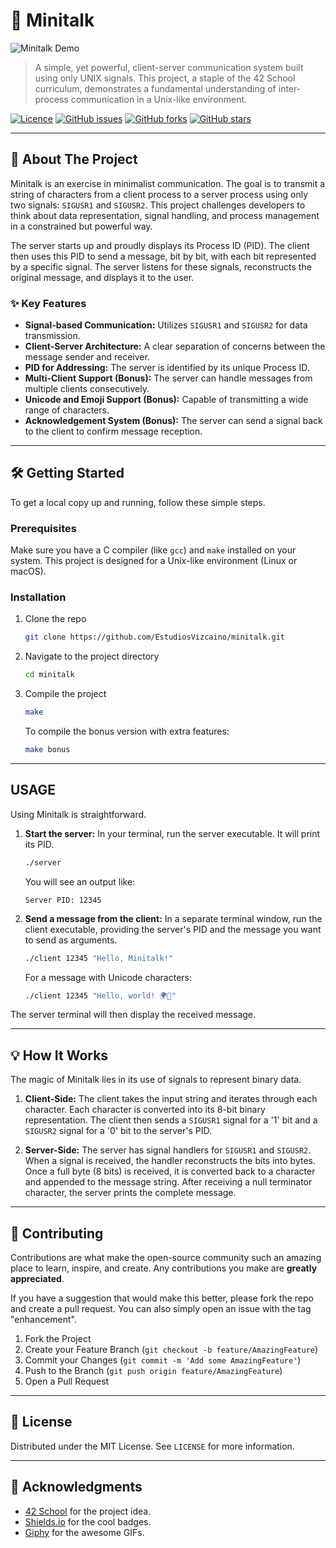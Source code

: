# 🚀 Minitalk

![Minitalk Demo](https://media.giphy.com/media/v1.Y2lkPTc5MGI3NjExaTd2bHh1bDB6Z2JzZ3A2bTU2eGJ6aHF6eDk2cW9xZ3k4bzZ6eG9pZSZlcD12MV9pbnRlcm5hbF9naWZfYnlfaWQmY3Q9Zw/L8K62iI8aU5a0/giphy.gif)

> A simple, yet powerful, client-server communication system built using only UNIX signals. This project, a staple of the 42 School curriculum, demonstrates a fundamental understanding of inter-process communication in a Unix-like environment.

[![Licence](https://img.shields.io/github/license/Ileriayo/markdown-badges?style=for-the-badge)](./LICENSE)
[![GitHub issues](https://img.shields.io/github/issues/Ileriayo/markdown-badges?style=for-the-badge)](https://github.com/Ileriayo/markdown-badges/issues)
[![GitHub forks](https://img.shields.io/github/forks/Ileriayo/markdown-badges?style=for-the-badge)](https://github.com/Ileriayo/markdown-badges/network)
[![GitHub stars](https://img.shields.io/github/stars/Ileriayo/markdown-badges?style=for-the-badge)](https://github.com/Ileriayo/markdown-badges/stargazers)

---

## 🌟 About The Project

Minitalk is an exercise in minimalist communication. The goal is to transmit a string of characters from a client process to a server process using only two signals: `SIGUSR1` and `SIGUSR2`. This project challenges developers to think about data representation, signal handling, and process management in a constrained but powerful way.

The server starts up and proudly displays its Process ID (PID). The client then uses this PID to send a message, bit by bit, with each bit represented by a specific signal. The server listens for these signals, reconstructs the original message, and displays it to the user.

### ✨ Key Features

*   **Signal-based Communication:** Utilizes `SIGUSR1` and `SIGUSR2` for data transmission.
*   **Client-Server Architecture:** A clear separation of concerns between the message sender and receiver.
*   **PID for Addressing:** The server is identified by its unique Process ID.
*   **Multi-Client Support (Bonus):** The server can handle messages from multiple clients consecutively.
*   **Unicode and Emoji Support (Bonus):** Capable of transmitting a wide range of characters.
*   **Acknowledgement System (Bonus):** The server can send a signal back to the client to confirm message reception.

---

## 🛠️ Getting Started

To get a local copy up and running, follow these simple steps.

### Prerequisites

Make sure you have a C compiler (like `gcc`) and `make` installed on your system. This project is designed for a Unix-like environment (Linux or macOS).

### Installation

1.  Clone the repo
    ```sh
    git clone https://github.com/EstudiosVizcaino/minitalk.git
    ```
2.  Navigate to the project directory
    ```sh
    cd minitalk
    ```
3.  Compile the project
    ```sh
    make
    ```
    To compile the bonus version with extra features:
    ```sh
    make bonus
    ```

---

## USAGE

Using Minitalk is straightforward.

1.  **Start the server:**
    In your terminal, run the server executable. It will print its PID.
    ```sh
    ./server
    ```
    You will see an output like:
    ```
    Server PID: 12345
    ```

2.  **Send a message from the client:**
    In a separate terminal window, run the client executable, providing the server's PID and the message you want to send as arguments.
    ```sh
    ./client 12345 "Hello, Minitalk!"
    ```
    For a message with Unicode characters:
    ```sh
    ./client 12345 "Hello, world! 🌍👋"
    ```

The server terminal will then display the received message.

---

## 💡 How It Works

The magic of Minitalk lies in its use of signals to represent binary data.

1.  **Client-Side:** The client takes the input string and iterates through each character. Each character is converted into its 8-bit binary representation. The client then sends a `SIGUSR1` signal for a '1' bit and a `SIGUSR2` signal for a '0' bit to the server's PID.

2.  **Server-Side:** The server has signal handlers for `SIGUSR1` and `SIGUSR2`. When a signal is received, the handler reconstructs the bits into bytes. Once a full byte (8 bits) is received, it is converted back to a character and appended to the message string. After receiving a null terminator character, the server prints the complete message.

---

## 🤝 Contributing

Contributions are what make the open-source community such an amazing place to learn, inspire, and create. Any contributions you make are **greatly appreciated**.

If you have a suggestion that would make this better, please fork the repo and create a pull request. You can also simply open an issue with the tag "enhancement".

1.  Fork the Project
2.  Create your Feature Branch (`git checkout -b feature/AmazingFeature`)
3.  Commit your Changes (`git commit -m 'Add some AmazingFeature'`)
4.  Push to the Branch (`git push origin feature/AmazingFeature`)
5.  Open a Pull Request

---

## 📜 License

Distributed under the MIT License. See `LICENSE` for more information.

---

## 🙏 Acknowledgments

*   [42 School](https://www.42.fr/) for the project idea.
*   [Shields.io](https://shields.io/) for the cool badges.
*   [Giphy](https://giphy.com/) for the awesome GIFs.
